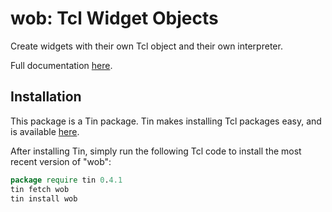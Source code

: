 # wob: Tcl Widget Objects

Create widgets with their own Tcl object and their own interpreter.

Full documentation [here](doc/wob.pdf).
 
## Installation
This package is a Tin package. 
Tin makes installing Tcl packages easy, and is available [here](https://github.com/ambaker1/Tin).

After installing Tin, simply run the following Tcl code to install the most recent version of "wob":
```tcl
package require tin 0.4.1
tin fetch wob
tin install wob
```
